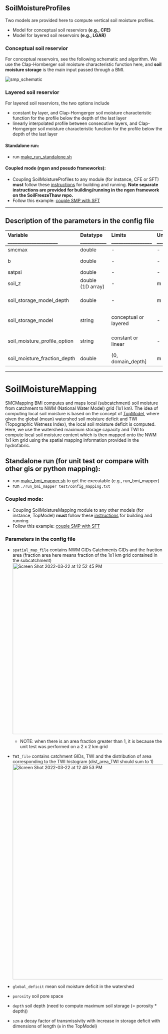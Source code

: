 ## SoilMoistureProfiles
 Two models are provided here to compute vertical soil moisture profiles.
 * Model for conceptual soil reserviors **(e.g., CFE)** 
 * Model for layered soil reservoirs **(e.g., LGAR)**
 
 ### Conceptual soil reservior
 For conceptual reservoirs, see the following schematic and algorithm. We use the Clap-Hornberger soil moisture characteristic function here, and  **soil moisture storage** is the main input passed through a BMI.
   
  ![smp_schematic](https://user-images.githubusercontent.com/15165757/164322224-479477d7-2275-4ce3-a00b-9270cc0d3201.png)
  
  ### Layered soil reservior
 For layered soil reserviors, the two options include 
  * constant by layer, and Clap-Horngerger soil moisture characteristic function for the profile below the depth of the last layer
  * linearly interpolated profile between consecutive layers, and Clap-Horngerger soil moisture characteristic function for the profile below the depth of the last layer
 
 #### Standalone run:
  * run [make_run_standalone.sh](https://github.com/NOAA-OWP/SoilMoistureProfiles/blob/main/make_run_standalone.sh)

 #### Coupled mode (ngen and pseudo frameworks):
  * Coupling SoilMoistureProfiles to any module (for instance, CFE or SFT) **must** follow these [instructions](https://github.com/NOAA-OWP/SoilFreezeThaw) for building and running. **Note separate instructions are provided for building/running in the ngen framework on the  SoilFreezeThaw repo.**
  * Follow this example: [couple SMP with SFT](https://github.com/NOAA-OWP/SoilFreezeThaw/blob/master/src/main_cfe_aorc_pet_ftm.cxx)

 
 
_________________________________________________________________
## Description of the parameters in the config file

| Variable _____________________ | Datatype ___________ |  Limits _________________ | Units ____ | Role ___ |  Description _____________________________________________________________________|
| :-------- | :-------- | :------ | :----- | :---- |  :----------------------- |
| smcmax | double   | - | - | - | the maximum moisture content (i.e., porosity) |
| b | double | - | - | - | the pore size distribution, beta exponent in Clapp-Hornberger function |
| satpsi | double | - | - | - | saturated capillary head (saturated moisture potential) |
| soil_z | double (1D array) | - | m | - | vertical resolution of the soil moisture profile (depths from the surface) |
| soil_storage_model_depth | double | - | m | - | depth of the soil reservoir model (e.g., CFE). Note: this depth can be different from the depth of the soil moisture profile which is based on `soil_z` |
| soil_storage_model | string | conceptual or layered | - | - | if `conceptual`, conceptual models are used for computing the soil moisture profile (e.g., CFE). If `layered`, layered-based soil moisture models are used (e.g., LGAR)
| soil_moisture_profile_option | string | constant or linear | - | - | Only needed if `soil_storage_model = layered`. `constant` for layered-constant profile. `linear`  for linearly interpolated values between two consecutive layers
| soil_moisture_fraction_depth | double | (0, domain_depth] | m | - | user specified depth for the soil moisture fraction (default is 40 cm)

_________________________________________________________________


# SoilMoistureMapping
SMCMapping BMI computes and maps local (subcatchment) soil moisture from catchment to NWM (National Water Model) grid (1x1 km). The idea of computing local soil moisture is based on the concept of [TopModel](https://github.com/NOAA-OWP/topmodel), where given the global (mean) watershed soil moisture deficit and TWI (Topographic Wetness Index), the local soil moisture deficit is computed. Here, we use the watershed maximum storage capacity and TWI to compute local soil moisture content which is then mapped onto the NWM 1x1 km grid using the spatial mapping information provided in the hydrofabric.

  
## Standalone run (for unit test or compare with other gis or python mapping):
 * run [make_bmi_mapper.sh](https://github.com/NOAA-OWP/SoilMoistureProfiles/blob/main/make_bmi_mapper.sh) to get the executable (e.g., run_bmi_mapper)
 * run `./run_bmi_mapper test/config_mapping.txt`

### Coupled mode:
 * Coupling SoilMoistureMapping module to any other models (for instance, TopModel) **must** follow these [instructions](https://github.com/NOAA-OWP/SoilFreezeThaw) for building and running
 * Follow this example: [couple SMP with SFT](https://github.com/NOAA-OWP/SoilFreezeThaw/blob/master/src/main_cfe_aorc_pet_ftm.cxx)

### Parameters in the config file
* `spatial_map_file` contains NWM GIDs Catchments GIDs and the fraction area (fraction area here means fraction of the 1x1 km grid contained in the subcatchment)  
    <img width="548" alt="Screen Shot 2022-03-22 at 12 52 45 PM" src="https://user-images.githubusercontent.com/15165757/159533177-6d55f665-e77b-439e-b957-5de2db054cab.png">
    
   * NOTE: when there is an area fraction greater than 1, it is because the unit test was performed on a 2 x 2 km grid

* `TWI_file` contains catchment GIDs, TWI and the distribution of area corresponding to the TWI histogram (dist_area_TWI should sum to 1) 
    <img width="689" alt="Screen Shot 2022-03-22 at 12 49 53 PM" src="https://user-images.githubusercontent.com/15165757/159532540-75a07561-ca88-4687-8187-8be146dfd55a.png">

* `global_deficit` mean soil moisture deficit in the watershed
* `porosity` soil pore space
* `depth` soil depth (need to compute maximum soil storage (= porosity * depth))
* `szm` a decay factor of transmissivity with increase in storage deficit with dimensions of length (`m` in the TopModel)
